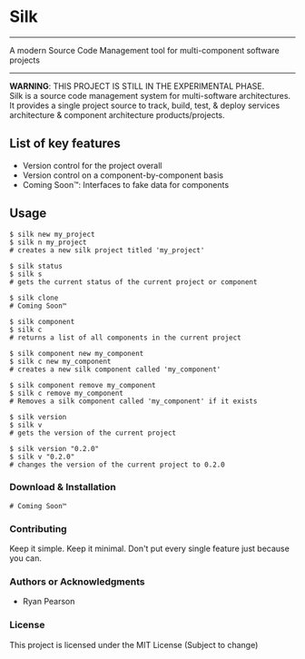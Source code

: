 <!-- ![](logo.png) -->

# Silk

* * *

A modern Source Code Management tool for multi-component software projects

* * *

**WARNING**: THIS PROJECT IS STILL IN THE EXPERIMENTAL PHASE.  
Silk is a source code management system for multi-software architectures. It provides a single project source to track, build, test, & deploy services architecture & component architecture products/projects.

## List of key features

* Version control for the project overall
* Version control on a component-by-component basis
* Coming Soon™: Interfaces to fake data for components

## Usage

```shell
$ silk new my_project
$ silk n my_project
# creates a new silk project titled 'my_project'

$ silk status
$ silk s
# gets the current status of the current project or component

$ silk clone
# Coming Soon™

$ silk component
$ silk c
# returns a list of all components in the current project

$ silk component new my_component
$ silk c new my_component
# creates a new silk component called 'my_component'

$ silk component remove my_component
$ silk c remove my_component
# Removes a silk component called 'my_component' if it exists

$ silk version
$ silk v
# gets the version of the current project

$ silk version "0.2.0"
$ silk v "0.2.0"
# changes the version of the current project to 0.2.0
```

### Download & Installation

```shell
# Coming Soon™
```

### Contributing

Keep it simple. Keep it minimal. Don't put every single feature just because you can.

### Authors or Acknowledgments

* Ryan Pearson

### License

This project is licensed under the MIT License (Subject to change)

